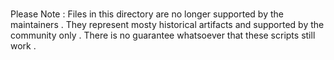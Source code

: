 #
Please
Note
:
Files
in
this
directory
are
no
longer
supported
by
the
maintainers
.
They
represent
mosty
historical
artifacts
and
supported
by
the
community
only
.
There
is
no
guarantee
whatsoever
that
these
scripts
still
work
.
